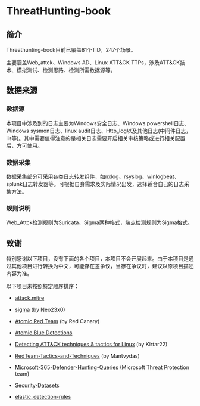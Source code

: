# ThreatHunting-book

## 简介

Threathunting-book目前已覆盖81个TID，247个场景。

主要涵盖Web_attck、Windows AD、Linux ATT&CK TTPs，涉及ATT&CK技术、模拟测试、检测思路、检测所需数据源等。

## 数据来源

### 数据源

本项目中涉及到的日志主要为Windows安全日志、Windows powershell日志、Windows sysmon日志、linux audit日志、Http_log以及其他日志(中间件日志，iis等)。其中需要值得注意的是相关日志需要开启相关审核策略或进行相关配置后，方可使用。

### 数据采集

数据采集部分可采用各类日志转发组件，如nxlog、rsyslog、winlogbeat、splunk日志转发器等。可根据自身需求及实际情况出发，选择适合自己的日志采集方法。

### 规则说明

Web_Attck检测规则为Suricata、Sigma两种格式，端点检测规则为Sigma格式。

## 致谢

特别感谢以下项目，没有下面的各个项目，本项目不会开展起来。由于本项目是通过其他项目进行转换为中文，可能存在差争议，当存在争议时，建议以原项目描述内容为准。

以下项目未按照特定顺序排序：

- [attack.mitre](https://attack.mitre.org/)

- [sigma](https://github.com/Neo23x0/sigma) (by Neo23x0)

- [Atomic Red Team](https://github.com/redcanaryco/atomic-red-team)  (by Red Canary)

- [Atomic Blue Detections](https://eqllib.readthedocs.io/en/latest/atomicblue.html)

- [Detecting ATT&CK techniques & tactics for Linux](https://github.com/Kirtar22/Litmus_Test) (by Kirtar22)

- [RedTeam-Tactics-and-Techniques](https://github.com/mantvydasb/RedTeam-Tactics-and-Techniques) (by Mantvydas)
  
- [Microsoft-365-Defender-Hunting-Queries](https://github.com/microsoft/Microsoft-365-Defender-Hunting-Queries)  (Microsoft Threat Protection team)

- [Security-Datasets](https://github.com/OTRF/Security-Datasets/)

- [elastic_detection-rules](https://github.com/elastic/detection-rules/tree/main/rules)
